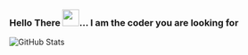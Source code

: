 ### <p align="center;">Hello There <img src="https://github.com/tanmaysharma015/tanmaysharma015/blob/main/assets/wave.gif" width="30px">... I am the coder you are looking for</p> 

![GitHub Stats](https://github-readme-stats.vercel.app/api?username=tanmaysharma015&show_icons=true&theme=cobalt)



